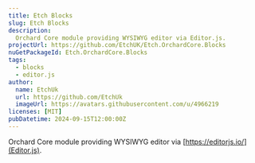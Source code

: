 ```yaml
---
title: Etch Blocks
slug: Etch Blocks
description:
  Orchard Core module providing WYSIWYG editor via Editor.js.
projectUrl: https://github.com/EtchUK/Etch.OrchardCore.Blocks
nuGetPackageId: Etch.OrchardCore.Blocks
tags:
  - blocks
  - editor.js
author:
  name: EtchUk
  url: https://github.com/EtchUk
  imageUrl: https://avatars.githubusercontent.com/u/4966219
licenses: [MIT]
pubDatetime: 2024-09-15T12:00:00Z
---
```


Orchard Core module providing WYSIWYG editor via [https://editorjs.io/](Editor.js).